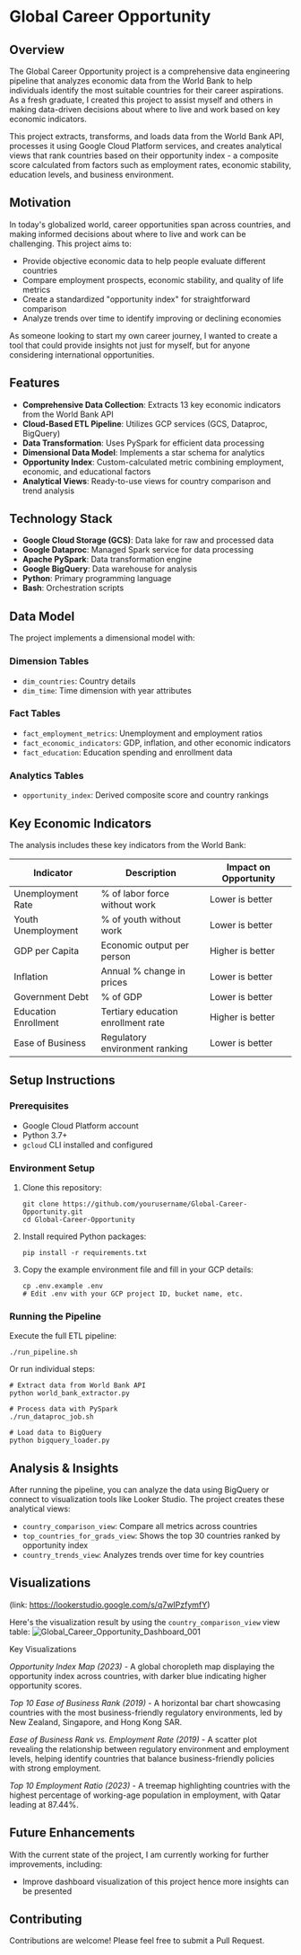 # Global Career Opportunity

## Overview

The Global Career Opportunity project is a comprehensive data engineering pipeline that analyzes economic data from the World Bank to help individuals identify the most suitable countries for their career aspirations. As a fresh graduate, I created this project to assist myself and others in making data-driven decisions about where to live and work based on key economic indicators.

This project extracts, transforms, and loads data from the World Bank API, processes it using Google Cloud Platform services, and creates analytical views that rank countries based on their opportunity index - a composite score calculated from factors such as employment rates, economic stability, education levels, and business environment.

## Motivation

In today's globalized world, career opportunities span across countries, and making informed decisions about where to live and work can be challenging. This project aims to:

- Provide objective economic data to help people evaluate different countries
- Compare employment prospects, economic stability, and quality of life metrics
- Create a standardized "opportunity index" for straightforward comparison
- Analyze trends over time to identify improving or declining economies

As someone looking to start my own career journey, I wanted to create a tool that could provide insights not just for myself, but for anyone considering international opportunities.

## Features

- **Comprehensive Data Collection**: Extracts 13 key economic indicators from the World Bank API
- **Cloud-Based ETL Pipeline**: Utilizes GCP services (GCS, Dataproc, BigQuery)
- **Data Transformation**: Uses PySpark for efficient data processing
- **Dimensional Data Model**: Implements a star schema for analytics
- **Opportunity Index**: Custom-calculated metric combining employment, economic, and educational factors
- **Analytical Views**: Ready-to-use views for country comparison and trend analysis

## Technology Stack

- **Google Cloud Storage (GCS)**: Data lake for raw and processed data
- **Google Dataproc**: Managed Spark service for data processing
- **Apache PySpark**: Data transformation engine
- **Google BigQuery**: Data warehouse for analysis
- **Python**: Primary programming language
- **Bash**: Orchestration scripts

## Data Model

The project implements a dimensional model with:

### Dimension Tables
- `dim_countries`: Country details
- `dim_time`: Time dimension with year attributes

### Fact Tables
- `fact_employment_metrics`: Unemployment and employment ratios
- `fact_economic_indicators`: GDP, inflation, and other economic indicators
- `fact_education`: Education spending and enrollment data

### Analytics Tables
- `opportunity_index`: Derived composite score and country rankings

## Key Economic Indicators

The analysis includes these key indicators from the World Bank:

| Indicator | Description | Impact on Opportunity |
|-----------|-------------|----------------------|
| Unemployment Rate | % of labor force without work | Lower is better |
| Youth Unemployment | % of youth without work | Lower is better |
| GDP per Capita | Economic output per person | Higher is better |
| Inflation | Annual % change in prices | Lower is better |
| Government Debt | % of GDP | Lower is better |
| Education Enrollment | Tertiary education enrollment rate | Higher is better |
| Ease of Business | Regulatory environment ranking | Lower is better |

## Setup Instructions

### Prerequisites
- Google Cloud Platform account
- Python 3.7+
- `gcloud` CLI installed and configured

### Environment Setup

1. Clone this repository:
   ```
   git clone https://github.com/yourusername/Global-Career-Opportunity.git
   cd Global-Career-Opportunity
   ```

2. Install required Python packages:
   ```
   pip install -r requirements.txt
   ```

3. Copy the example environment file and fill in your GCP details:
   ```
   cp .env.example .env
   # Edit .env with your GCP project ID, bucket name, etc.
   ```

### Running the Pipeline

Execute the full ETL pipeline:
```
./run_pipeline.sh
```

Or run individual steps:
```
# Extract data from World Bank API
python world_bank_extractor.py

# Process data with PySpark
./run_dataproc_job.sh

# Load data to BigQuery
python bigquery_loader.py
```

## Analysis & Insights

After running the pipeline, you can analyze the data using BigQuery or connect to visualization tools like Looker Studio. The project creates these analytical views:

- `country_comparison_view`: Compare all metrics across countries
- `top_countries_for_grads_view`: Shows the top 30 countries ranked by opportunity index
- `country_trends_view`: Analyzes trends over time for key countries

## Visualizations
(link: https://lookerstudio.google.com/s/q7wIPzfymfY)

Here's the visualization result by using the `country_comparison_view` view table:
![Global_Career_Opportunity_Dashboard_001](https://github.com/user-attachments/assets/904ad4eb-37bb-4e02-b8bb-193f9946177c)

Key Visualizations

*Opportunity Index Map (2023)* - A global choropleth map displaying the opportunity index across countries, with darker blue indicating higher opportunity scores.

*Top 10 Ease of Business Rank (2019)* - A horizontal bar chart showcasing countries with the most business-friendly regulatory environments, led by New Zealand, Singapore, and Hong Kong SAR.

*Ease of Business Rank vs. Employment Rate (2019)* - A scatter plot revealing the relationship between regulatory environment and employment levels, helping identify countries that balance business-friendly policies with strong employment.

*Top 10 Employment Ratio (2023)* - A treemap highlighting countries with the highest percentage of working-age population in employment, with Qatar leading at 87.44%.


## Future Enhancements

With the current state of the project, I am currently working for further improvements, including:
- Improve dashboard visualization of this project hence more insights can be presented

## Contributing

Contributions are welcome! Please feel free to submit a Pull Request.
